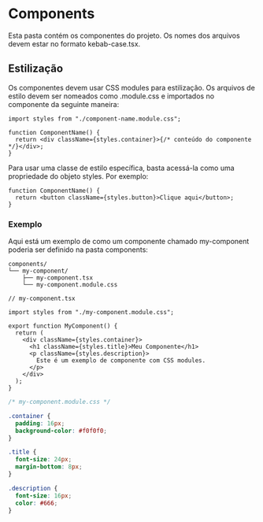 # Components

Esta pasta contém os componentes do projeto. Os nomes dos arquivos devem estar no formato kebab-case.tsx.

## Estilização

Os componentes devem usar CSS modules para estilização. Os arquivos de estilo devem ser nomeados como <component-name>.module.css e importados no componente da seguinte maneira:

```tsx
import styles from "./component-name.module.css";

function ComponentName() {
  return <div className={styles.container}>{/* conteúdo do componente */}</div>;
}
```

Para usar uma classe de estilo específica, basta acessá-la como uma propriedade do objeto styles. Por exemplo:

```tsx
function ComponentName() {
  return <button className={styles.button}>Clique aqui</button>;
}
```

### Exemplo

Aqui está um exemplo de como um componente chamado my-component poderia ser definido na pasta components:

```
components/
└── my-component/
    ├── my-component.tsx
    └── my-component.module.css
```

```tsx
// my-component.tsx

import styles from "./my-component.module.css";

export function MyComponent() {
  return (
    <div className={styles.container}>
      <h1 className={styles.title}>Meu Componente</h1>
      <p className={styles.description}>
        Este é um exemplo de componente com CSS modules.
      </p>
    </div>
  );
}
```

```css
/* my-component.module.css */

.container {
  padding: 16px;
  background-color: #f0f0f0;
}

.title {
  font-size: 24px;
  margin-bottom: 8px;
}

.description {
  font-size: 16px;
  color: #666;
}
```
